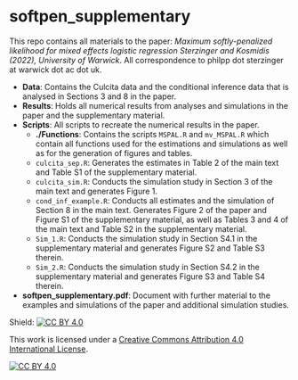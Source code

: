 # softpen_supplementary

This repo contains all materials to the paper:  *Maximum softly-penalized likelihood for mixed effects logistic regression Sterzinger and Kosmidis (2022), University of Warwick*. All correspondence to philpp dot sterzinger at warwick dot ac dot uk. 

- **Data**: Contains the Culcita data and the conditional inference data that is analysed in Sections 3 and 8 in the paper. 
- **Results**: Holds all numerical results from analyses and simulations in the paper and the supplementary material.
- **Scripts**: All scripts to recreate the numerical results in the paper. 
	- **./Functions**: Contains the scripts `MSPAL.R` and `mv_MSPAL.R` which contain all functions used for the estimations and simulations as well as for the generation of figures and tables. 
	- `culcita_sep.R`: Generates the estimates in Table 2 of the main text and Table S1 of the supplementary material. 
	- `culcita_sim.R`: Conducts the simulation study in Section 3 of the main text and generates Figure 1.
	- `cond_inf_example.R`: Conducts all estimates and the simulation of Section 8 in the main text. Generates Figure 2 of the paper and Figure S1 of the supplementary material, as well as Tables 3 and 4 of the main text and Table S2 in the supplementary material. 
	- `Sim_1.R`: Conducts the simulation study in Section S4.1 in the supplementary material and generates Figure S2 and Table S3 therein. 
	- `Sim_2.R`: Conducts the simulation study in Section S4.2 in the supplementary material and generates Figure S3 and Table S4 therein. 
- **softpen_supplementary.pdf**: Document with further material to the examples and simulations of the paper and additional simulation studies.

Shield: [![CC BY 4.0][cc-by-shield]][cc-by]

This work is licensed under a
[Creative Commons Attribution 4.0 International License][cc-by].

[![CC BY 4.0][cc-by-image]][cc-by]

[cc-by]: http://creativecommons.org/licenses/by/4.0/
[cc-by-image]: https://i.creativecommons.org/l/by/4.0/88x31.png
[cc-by-shield]: https://img.shields.io/badge/License-CC%20BY%204.0-lightgrey.svg
